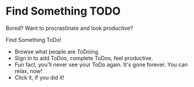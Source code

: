 # Find Something TODO

Bored? Want to procrastinate and look productive?

Find Something ToDo!

- Browse what people are ToDoing.
- Sign in to add ToDos, complete ToDos, feel productive.
- Fun fact, you'll never see your ToDo again. It's gone forever. You can relax, now!
- Click it, if you did it!
